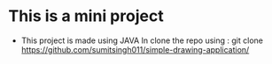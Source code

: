 # This is a mini project
* This project is made using JAVA
In clone the repo using :
 git clone https://github.com/sumitsingh011/simple-drawing-application/ 
